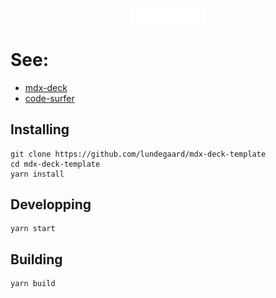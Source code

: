<p align="center">
  <a href="https://lundegaard.eu">
    <img alt="by Lundegaard" src="by-lundegard-logo.svg" width="120" />
  </a>
</p>


# See:

- [mdx-deck](https://github.com/jxnblk/mdx-deck)
- [code-surfer](https://github.com/pomber/code-surfer)

## Installing

```shell
git clone https://github.com/lundegaard/mdx-deck-template
cd mdx-deck-template 
yarn install
```

## Developping

```shell
yarn start
```

## Building 

```shell
yarn build
```
